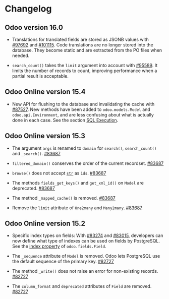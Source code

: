 # Changelog

## Odoo version 16.0

  * Translations for translated fields are stored as JSONB values with [#97692](https://github.com/odoo/odoo/pull/97692) and [#101115](https://github.com/odoo/odoo/pull/101115). Code translations are no longer stored into the database. They become static and are extracted from the PO files when needed.

  * `search_count()` takes the `limit` argument into account with [#95589](https://github.com/odoo/odoo/pull/95589). It limits the number of records to count, improving performance when a partial result is acceptable.

## Odoo Online version 15.4

  * New API for flushing to the database and invalidating the cache with [#87527](https://github.com/odoo/odoo/pull/87527). New methods have been added to `odoo.models.Model` and `odoo.api.Environment`, and are less confusing about what is actually done in each case. See the section [SQL Execution](../orm.html#reference-orm-sql).

## Odoo Online version 15.3

  * The argument `args` is renamed to `domain` for `search()`, `search_count()` and `_search()`. [#83687](https://github.com/odoo/odoo/pull/83687)

  * `filtered_domain()` conserves the order of the current recordset. [#83687](https://github.com/odoo/odoo/pull/83687)

  * `browse()` does not accept [`str`](https://docs.python.org/3/library/stdtypes.html#str "\(disponible dans Python v3.12\)") as `ids`. [#83687](https://github.com/odoo/odoo/pull/83687)

  * The methods `fields_get_keys()` and `get_xml_id()` on `Model` are deprecated. [#83687](https://github.com/odoo/odoo/pull/83687)

  * The method `_mapped_cache()` is removed. [#83687](https://github.com/odoo/odoo/pull/83687)

  * Remove the `limit` attribute of `One2many` and `Many2many`. [#83687](https://github.com/odoo/odoo/pull/83687)

## Odoo Online version 15.2

  * Specific index types on fields: With [#83274](https://github.com/odoo/odoo/pull/83274) and [#83015](https://github.com/odoo/odoo/pull/83015), developers can now define what type of indexes can be used on fields by PostgreSQL. See the [index property](../orm.html#reference-fields) of `odoo.fields.Field`.

  * The `_sequence` attribute of `Model` is removed. Odoo lets PostgreSQL use the default sequence of the primary key. [#82727](https://github.com/odoo/odoo/pull/82727)

  * The method `_write()` does not raise an error for non-existing records. [#82727](https://github.com/odoo/odoo/pull/82727)

  * The `column_format` and `deprecated` attributes of `Field` are removed. [#82727](https://github.com/odoo/odoo/pull/82727)

